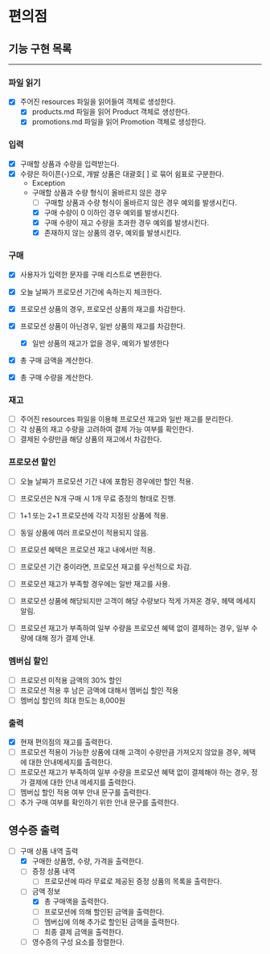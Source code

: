 # 편의점

## 기능 구현 목록

---

### 파일 읽기
- [x] 주어진 resources 파일을 읽어들여 객체로 생성한다.
  - [x] products.md 파일을 읽어 Product 객체로 생성한다.
  - [x] promotions.md 파일을 읽어 Promotion 객체로 생성한다.

### 입력
- [x] 구매할 상품과 수량을 입력받는다.
- [x] 수량은 하이픈(-)으로, 개발 상품은 대괄호[ ] 로 묶어 쉼표로 구분한다.
  - Exception
  - 구매할 상품과 수량 형식이 올바르지 않은 경우
    - [ ] 구매할 상품과 수량 형식이 올바르지 않은 경우 예외를 발생시킨다.
    - [x] 구매 수량이 0 이하인 경우 예외를 발생시킨다.
    - [x] 구매 수량이 재고 수량을 초과한 경우 예외를 발생시킨다.
    - [x] 존재하지 않는 상품의 경우, 예외를 발생시킨다.

### 구매
- [x] 사용자가 입력한 문자를 구매 리스트로 변환한다.
- [x] 오늘 날짜가 프로모션 기간에 속하는지 체크한다.
- [x] 프로모션 상품의 경우, 프로모션 상품의 재고를 차감한다.
- [x] 프로모션 상품이 아닌경우, 일반 상품의 재고를 차감한다.
  - [x] 일반 상품의 재고가 없을 경우, 예외가 발생한다 
- [x] 총 구매 금액을 계산한다.
- [x] 총 구매 수량을 계산한다.



### 재고
- [ ] 주어진 resources 파일을 이용해 프로모션 재고와 일반 재고를 분리한다.
- [ ] 각 상품의 재고 수량을 고려하여 결제 가능 여부를 확인한다.
- [ ] 결제된 수량만큼 해당 상품의 재고에서 차감한다.

### 프로모션 할인
- [ ] 오늘 날짜가 프로모션 기간 내에 포함된 경우에만 할인 적용.
- [ ] 프로모션은 N개 구매 시 1개 무료 증정의 형태로 진행.
- [ ] 1+1 또는 2+1 프로모션에 각각 지정된 상품에 적용.
- [ ] 동일 상품에 여러 프로모션이 적용되지 않음.
- [ ] 프로모션 혜택은 프로모션 재고 내에서만 적용.
- [ ] 프로모션 기간 중이라면, 프로모션 재고를 우선적으로 차감.
- [ ] 프로모션 재고가 부족할 경우에는 일반 재고를 사용.
- [ ] 프로모션 상품에 해당되지만 고객이 해당 수량보다 적게 가져온 경우, 헤택 메세지 알림.
- [ ] 프로모션 재고가 부족하여 일부 수량을 프로모션 혜택 없이 결제하는 경우, 일부 수량에 대해 정가 결제 안내.


### 멤버십 할인
- [ ] 프로모션 미적용 금액의 30% 할인
- [ ] 프로모션 적용 후 남은 금액에 대해서 멤버십 할인 적용
- [ ] 멤버십 할인의 최대 한도는 8,000원

### 출력
- [x] 현재 편의점의 재고를 출력한다.
- [ ] 프로모션 적용이 가능한 상품에 대해 고객이 수량만큼 가져오지 않았을 경우, 헤택에 대한 안내메세지를 출력한다.
- [ ] 프로모션 재고가 부족하여 일부 수량을 프로모션 혜택 없이 결제해야 하는 경우, 정가 결제에 대한 안내 메세지를 출력한다.
- [ ] 멤버십 할인 적용 여부 안내 문구를 출력한다.
- [ ] 추가 구매 여부를 확인하기 위한 안내 문구를 출력한다.

## 영수증 출력
- [ ] 구매 상품 내역 출력
  - [x] 구매한 상품명, 수량, 가격을 출력한다.
  - [ ] 증정 상품 내역
    - [ ] 프로모션에 따라 무료로 제공된 증정 상품의 목록을 출력한다.
  - [ ] 금액 정보
    - [x] 총 구매액을 출력한다.
    - [ ] 프로모션에 의해 할인된 금액을 출력한다.
    - [ ] 멤버십에 의해 추가로 할인된 금액을 출력한다.
    - [ ] 최종 결제 금액을 출력한다.
  - [ ] 영수증의 구성 요소를 정렬한다.

